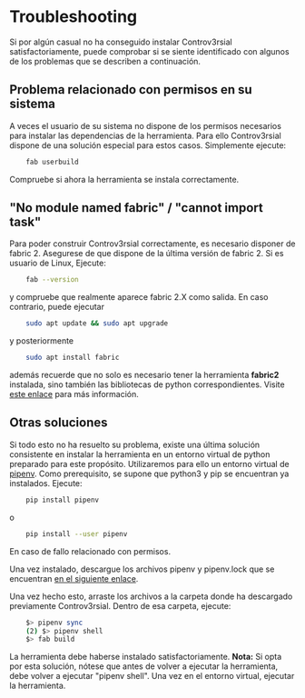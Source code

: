 # Troubleshooting

Si por algún casual no ha conseguido instalar Controv3rsial satisfactoriamente, puede comprobar si se siente identificado con algunos de los problemas que se describen a continuación.

## Problema relacionado con permisos en su sistema

A veces el usuario de su sistema no dispone de los permisos necesarios para instalar las dependencias de la herramienta. Para ello Controv3rsial dispone de  una solución especial para estos casos. Simplemente ejecute:

```bash
	fab userbuild
```

Compruebe si ahora la herramienta se instala correctamente.

## "No module named fabric" / "cannot import task"

Para poder construir Controv3rsial correctamente, es necesario disponer de fabric 2. Asegurese de que dispone de la última versión de fabric 2. Si es usuario de Linux, Ejecute:

```bash
	fab --version
```
y compruebe que realmente aparece fabric 2.X como salida. En caso contrario, puede ejecutar 

```bash
	sudo apt update && sudo apt upgrade
```
y posteriormente

```bash
	sudo apt install fabric
```

además recuerde que no solo es necesario tener la herramienta **fabric2** instalada, sino también las bibliotecas de python correspondientes.
Visite [este enlace](http://www.fabfile.org/) para más información.

## Otras soluciones

Si todo esto no ha resuelto su problema, existe una última solución consistente en instalar la herramienta en un entorno virtual de python preparado para este propósito. Utilizaremos para ello un entorno virtual de [pipenv](https://pipenv-es.readthedocs.io/es/latest/). Como prerequisito, se supone que python3 y pip se encuentran ya instalados. Ejecute:

```bash
	pip install pipenv
``` 
o

```bash
	pip install --user pipenv
``` 
En caso de fallo relacionado con permisos.

Una vez instalado, descargue los archivos pipenv y pipenv.lock que se encuentran [en el siguiente enlace](https://github.com/jdafer98/Controv3rsial/.pipenv_files).

Una vez hecho esto, arraste los archivos a la carpeta donde ha descargado previamente Controv3rsial. Dentro de esa carpeta, ejecute:

```bash
	$> pipenv sync
    (2) $> pipenv shell
	$> fab build
``` 
La herramienta debe haberse instalado satisfactoriamente. **Nota:** Si opta por esta solución, nótese que antes de volver a ejecutar la herramienta, debe volver a ejecutar "pipenv shell". Una vez en el entorno virtual, ejecutar la herramienta.





